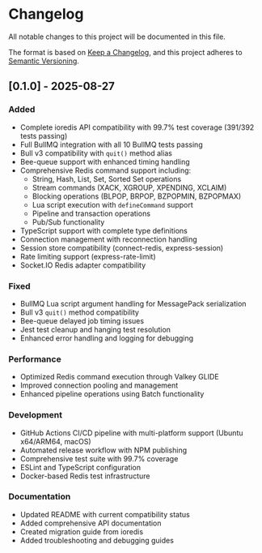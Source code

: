 # Changelog

All notable changes to this project will be documented in this file.

The format is based on [Keep a Changelog](https://keepachangelog.com/en/1.0.0/),
and this project adheres to [Semantic Versioning](https://semver.org/spec/v2.0.0.html).

## [0.1.0] - 2025-08-27

### Added
- Complete ioredis API compatibility with 99.7% test coverage (391/392 tests passing)
- Full BullMQ integration with all 10 BullMQ tests passing
- Bull v3 compatibility with `quit()` method alias
- Bee-queue support with enhanced timing handling
- Comprehensive Redis command support including:
  - String, Hash, List, Set, Sorted Set operations
  - Stream commands (XACK, XGROUP, XPENDING, XCLAIM)
  - Blocking operations (BLPOP, BRPOP, BZPOPMIN, BZPOPMAX)
  - Lua script execution with `defineCommand` support
  - Pipeline and transaction operations
  - Pub/Sub functionality
- TypeScript support with complete type definitions
- Connection management with reconnection handling
- Session store compatibility (connect-redis, express-session)
- Rate limiting support (express-rate-limit)
- Socket.IO Redis adapter compatibility

### Fixed
- BullMQ Lua script argument handling for MessagePack serialization
- Bull v3 `quit()` method compatibility
- Bee-queue delayed job timing issues
- Jest test cleanup and hanging test resolution
- Enhanced error handling and logging for debugging

### Performance
- Optimized Redis command execution through Valkey GLIDE
- Improved connection pooling and management
- Enhanced pipeline operations using Batch functionality

### Development
- GitHub Actions CI/CD pipeline with multi-platform support (Ubuntu x64/ARM64, macOS)
- Automated release workflow with NPM publishing
- Comprehensive test suite with 99.7% coverage
- ESLint and TypeScript configuration
- Docker-based Redis test infrastructure

### Documentation
- Updated README with current compatibility status
- Added comprehensive API documentation
- Created migration guide from ioredis
- Added troubleshooting and debugging guides
